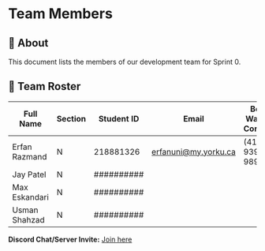 # Team Members

## 📌 About
This document lists the members of our development team for Sprint 0.

## 👥 Team Roster

| Full Name       | Section | Student ID | Email                   | Best Way to Contact | Discord Username |
|-----------------|---------|------------|-------------------------|---------------------|------------------|
| Erfan Razmand   | N       | 218881326  | erfanuni@my.yorku.ca    | (416) 939 - 9890    | mikeyoknow       |
| Jay Patel       | N       | ########## |                         |                     |                  |
| Max Eskandari   | N       | ########## |                         |                     |                  |
| Usman Shahzad   | N       | ########## |                         |                     |                  |

**Discord Chat/Server Invite:** [Join here](https://discord.gg/3RqF6aKZ)
